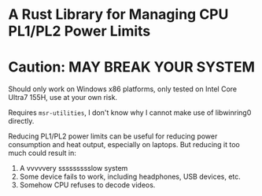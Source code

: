 # A Rust Library for Managing CPU PL1/PL2 Power Limits
# Caution: MAY BREAK YOUR SYSTEM

Should only work on Windows x86 platforms, only tested on Intel Core Ultra7 155H, use at your own risk.

Requires `msr-utilities`, I don't know why I cannot make use of libwinring0 directly.

Reducing PL1/PL2 power limits can be useful for reducing power consumption and heat output, especially on laptops. But reducing it too much could result in:

1. A vvvvvery ssssssssslow system
2. Some device fails to work, including headphones, USB devices, etc.
3. Somehow CPU refuses to decode videos.
